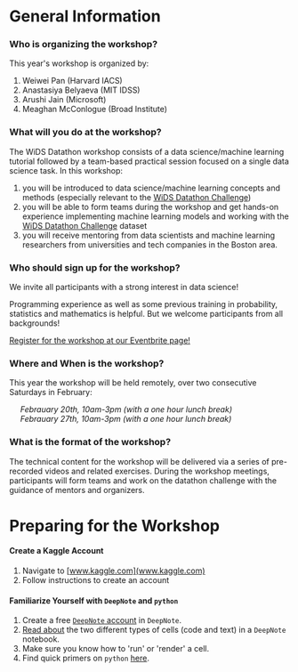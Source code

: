 # General Information

### Who is organizing the workshop?

This year's workshop is organized by:
1. Weiwei Pan (Harvard IACS)
2. Anastasiya Belyaeva (MIT IDSS)
3. Arushi Jain (Microsoft)
4. Meaghan McConlogue (Broad Institute)

### What will you do at the workshop?
The WiDS  Datathon workshop consists of a data science/machine learning tutorial followed by a team-based practical session focused on a single data science task. In this workshop:
1.  you will be introduced to data science/machine learning concepts and methods (especially relevant to the [WiDS Datathon Challenge](https://www.widsconference.org/datathon.html))
2.  you will be able to form teams during the workshop and get hands-on experience implementing machine learning models and working with the [WiDS Datathon Challenge](https://www.widsconference.org/datathon.html) dataset 
3.  you will receive mentoring from data scientists and machine learning researchers from universities and tech companies in the Boston area.

### Who should sign up for the workshop?
We invite all participants with a strong interest in data science! 

Programming experience as well as some previous training in probability, statistics and mathematics is helpful. But we welcome participants from all backgrounds!

[Register for the workshop at our Eventbrite page!](https://www.eventbrite.com/e/wids-2021-cambridge-datathon-workshop-registration-138517049223?utm-medium=discovery&utm-campaign=social&utm-content=attendeeshare&aff=escb&utm-source=cp&utm-term=listing)

### Where and When is the workshop?

This year the workshop will be held remotely, over two consecutive Saturdays in February:

&nbsp;&nbsp;&nbsp;&nbsp; *Febrauary 20th, 10am-3pm (with a one hour lunch break)*<br>
&nbsp;&nbsp;&nbsp;&nbsp; *Febrauary 27th, 10am-3pm (with a one hour lunch break)*

### What is the format of the workshop?
The technical content for the workshop will be delivered via a series of pre-recorded videos and related exercises. During the workshop meetings, participants will form teams and work on the datathon challenge with the guidance of mentors and organizers.


# Preparing for the Workshop

#### Create a Kaggle Account
1. Navigate to [www.kaggle.com](www.kaggle.com)
2. Follow instructions to create an account

#### Familiarize Yourself with `DeepNote` and `python`
1. Create a free [`DeepNote` account](https://deepnote.com) in `DeepNote`.
2. [Read about](https://docs.deepnote.com) the two different types of cells (code and text) in a `DeepNote` notebook.
3. Make sure you know how to 'run' or 'render' a cell.
4. Find quick primers on `python` [here](https://ehmatthes.github.io/pcc/cheatsheets/README.html).

